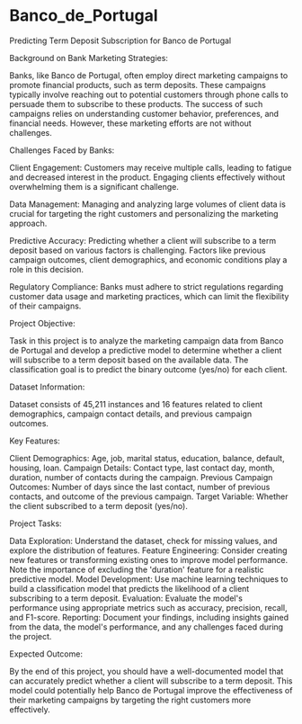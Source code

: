 # Banco_de_Portugal
Predicting Term Deposit Subscription for Banco de Portugal



Background on Bank Marketing Strategies:


Banks, like Banco de Portugal, often employ direct marketing campaigns to promote financial products, such as term deposits. These campaigns typically involve reaching out to potential customers through phone calls to persuade them to subscribe to these products. The success of such campaigns relies on understanding customer behavior, preferences, and financial needs. However, these marketing efforts are not without challenges.


Challenges Faced by Banks:


Client Engagement: Customers may receive multiple calls, leading to fatigue and decreased interest in the product. Engaging clients effectively without overwhelming them is a significant challenge.

Data Management: Managing and analyzing large volumes of client data is crucial for targeting the right customers and personalizing the marketing approach.

Predictive Accuracy: Predicting whether a client will subscribe to a term deposit based on various factors is challenging. Factors like previous campaign outcomes, client demographics, and economic conditions play a role in this decision.

Regulatory Compliance: Banks must adhere to strict regulations regarding customer data usage and marketing practices, which can limit the flexibility of their campaigns.

Project Objective:


Task in this project is to analyze the marketing campaign data from Banco de Portugal and develop a predictive model to determine whether a client will subscribe to a term deposit based on the available data. The classification goal is to predict the binary outcome (yes/no) for each client.


Dataset Information:

Dataset consists  of 45,211 instances and 16 features related to client demographics, campaign contact details, and previous campaign outcomes. 

Key Features:

Client Demographics: Age, job, marital status, education, balance, default, housing, loan.
Campaign Details: Contact type, last contact day, month, duration, number of contacts during the campaign.
Previous Campaign Outcomes: Number of days since the last contact, number of previous contacts, and outcome of the previous campaign.
Target Variable: Whether the client subscribed to a term deposit (yes/no).


Project Tasks:

Data Exploration: Understand the dataset, check for missing values, and explore the distribution of features.
Feature Engineering: Consider creating new features or transforming existing ones to improve model performance. Note the importance of excluding the 'duration' feature for a realistic predictive model.
Model Development: Use machine learning techniques to build a classification model that predicts the likelihood of a client subscribing to a term deposit.
Evaluation: Evaluate the model's performance using appropriate metrics such as accuracy, precision, recall, and F1-score.
Reporting: Document your findings, including insights gained from the data, the model's performance, and any challenges faced during the project.

Expected Outcome:


By the end of this project, you should have a well-documented model that can accurately predict whether a client will subscribe to a term deposit. This model could potentially help Banco de Portugal improve the effectiveness of their marketing campaigns by targeting the right customers more effectively.

